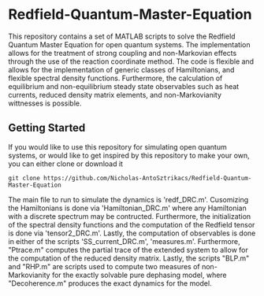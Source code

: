 # Redfield-Quantum-Master-Equation
This repository contains a set of MATLAB scripts to solve the Redfield Quantum Master Equation for open quantum systems. The implementation allows for the treatment of strong coupling and non-Markovian effects through the use of the reaction coordinate method. The code is flexible and allows for the implementation of generic classes of Hamiltonians, and flexible spectral density functions. Furthermore, the calculation of equilibrium and non-equilibrium steady state observables such as heat currents, reduced density matrix elements, and non-Markovianity wittnesses is possible. 

## Getting Started
If you would like to use this repository for simulating open quantum systems, or would like to get inspired by this repository to make your own, you can either clone or download it

```
git clone https://github.com/Nicholas-AntoSztrikacs/Redfield-Quantum-Master-Equation
```

The main file to run to simulate the dynamics is 'redf_DRC.m'. Cusomizing the Hamiltonians is done via 'Hamiltonian_DRC.m' where any Hamiltonian with a discrete spectrum may be contructed. Furthermore, the initialization of the spectral density functions and the computation of the Redfield tensor is done via 'tensor2_DRC.m'. Lastly, the computation of observables is done in either of the scripts 'SS_current_DRC.m', 'measures.m'. Furthermore, "Ptrace.m" computes the partial trace of the extended system to allow for the computation of the reduced density matrix. Lastly, the scripts "BLP.m" and "RHP.m" are scripts used to compute two measures of non-Markovianity for the exactly solvable pure dephasing model, where "Decoherence.m" produces the exact dynamics for the model. 
